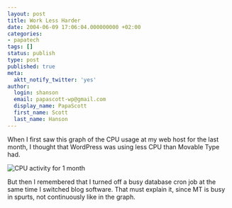 ```yaml
---
layout: post
title: Work Less Harder
date: 2004-06-09 17:06:04.000000000 +02:00
categories:
- papatech
tags: []
status: publish
type: post
published: true
meta:
  aktt_notify_twitter: 'yes'
author:
  login: shanson
  email: papascott-wp@gmail.com
  display_name: PapaScott
  first_name: Scott
  last_name: Hanson
---
```

<p>When I first saw this graph of the CPU usage at my web host for the last month, I thought that WordPress was using less CPU than Movable Type had. </p>
<p><img src="http://www.papascott.de/wordpress/wp-content/uploads/2004/06/1month-cpumins.png" alt="CPU activity for 1 month" /></p>
<p>But then I remembered that I turned off a busy database cron job at the same time I switched blog software. That must explain it, since MT is busy in spurts, not continuously like in the graph.</p>
